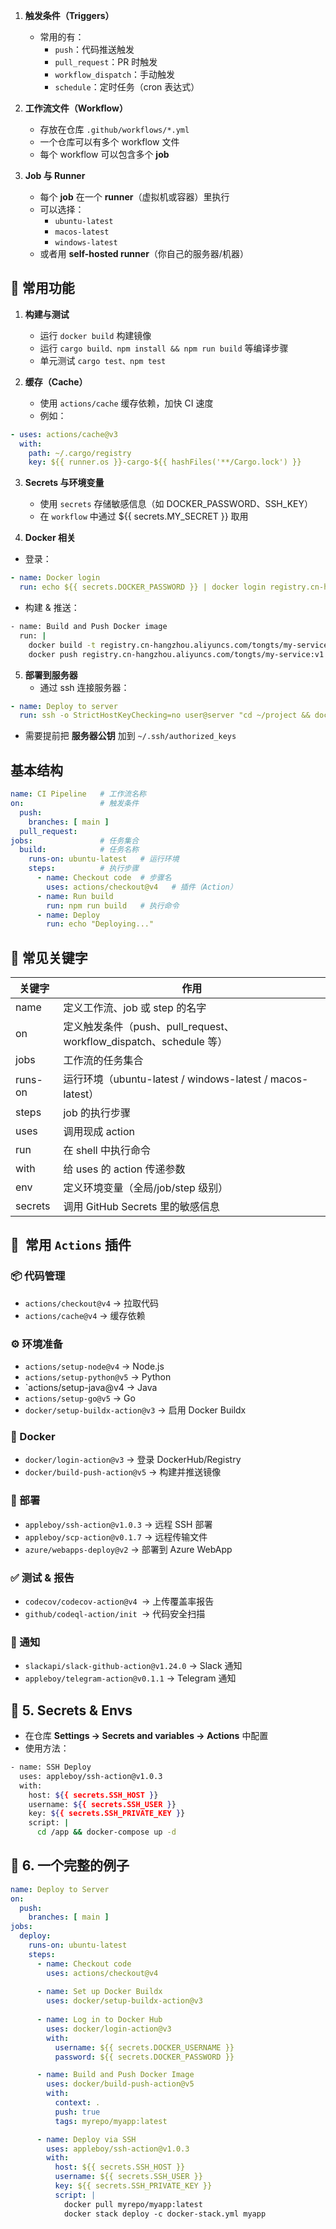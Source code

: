 1. **触发条件（Triggers）**
    - 常用的有：
        - `push`：代码推送触发
        - `pull_request`：PR 时触发
        - `workflow_dispatch`：手动触发
        - `schedule`：定时任务（cron 表达式）
        
2. **工作流文件（Workflow）**
    - 存放在仓库 `.github/workflows/*.yml`
    - 一个仓库可以有多个 workflow 文件
    - 每个 workflow 可以包含多个 **job**
    
3. **Job 与 Runner**
    - 每个 **job** 在一个 **runner**（虚拟机或容器）里执行
    - 可以选择：
        - `ubuntu-latest`
        - `macos-latest`
        - `windows-latest`
    - 或者用 **self-hosted runner**（你自己的服务器/机器）

 ## **🔹 常用功能**
1. **构建与测试**
    - 运行 `docker build` 构建镜像
    - 运行 `cargo build、npm install && npm run build` 等编译步骤
    - 单元测试 `cargo test、npm test`
    
2. **缓存（Cache）**
    - 使用 `actions/cache` 缓存依赖，加快 CI 速度
    - 例如：
```yaml
- uses: actions/cache@v3
  with:
    path: ~/.cargo/registry
    key: ${{ runner.os }}-cargo-${{ hashFiles('**/Cargo.lock') }}
```

3. **Secrets 与环境变量**
    - 使用 `secrets` 存储敏感信息（如 DOCKER_PASSWORD、SSH_KEY）
    - 在 `workflow` 中通过 ${{ secrets.MY_SECRET }} 取用
    
4. **Docker 相关**

- 登录：
```yaml
- name: Docker login
  run: echo ${{ secrets.DOCKER_PASSWORD }} | docker login registry.cn-hangzhou.aliyuncs.com -u ${{ secrets.DOCKER_USERNAME }} --password-stdin
```
-  构建 & 推送：
```bash
- name: Build and Push Docker image
  run: |
    docker build -t registry.cn-hangzhou.aliyuncs.com/tongts/my-service:v1 .
    docker push registry.cn-hangzhou.aliyuncs.com/tongts/my-service:v1
```

5. **部署到服务器**
    - 通过 ssh 连接服务器：
```yaml
- name: Deploy to server
  run: ssh -o StrictHostKeyChecking=no user@server "cd ~/project && docker stack deploy -c docker-stack.yml my-stack"
```

-  需要提前把 **服务器公钥** 加到 `~/.ssh/authorized_keys`

## **基本结构**

```yaml
name: CI Pipeline   # 工作流名称
on:                 # 触发条件
  push:
    branches: [ main ]
  pull_request:
jobs:               # 任务集合
  build:            # 任务名称
    runs-on: ubuntu-latest   # 运行环境
    steps:          # 执行步骤
      - name: Checkout code  # 步骤名
        uses: actions/checkout@v4   # 插件（Action）
      - name: Run build
        run: npm run build   # 执行命令
      - name: Deploy
        run: echo "Deploying..."
```

## **🔹 常见关键字**
| **关键字** | **作用**                                                 |
| ------- | ------------------------------------------------------ |
| name    | 定义工作流、job 或 step 的名字                                   |
| on      | 定义触发条件（push、pull_request、workflow_dispatch、schedule 等） |
| jobs    | 工作流的任务集合                                               |
| runs-on | 运行环境（ubuntu-latest / windows-latest / macos-latest）    |
| steps   | job 的执行步骤                                              |
| uses    | 调用现成 action                                            |
| run     | 在 shell 中执行命令                                          |
| with    | 给 uses 的 action 传递参数                                   |
| env     | 定义环境变量（全局/job/step 级别）                                 |
| secrets | 调用 GitHub Secrets 里的敏感信息                               |
## 🔹  常用 `Actions` 插件
### **📦 代码管理**
- `actions/checkout@v4` → 拉取代码 
- `actions/cache@v4` → 缓存依赖
### **⚙️ 环境准备**
- `actions/setup-node@v4` → Node.js
- `actions/setup-python@v5` → Python
- `actions/setup-java@v4 → Java
- `actions/setup-go@v5` → Go
- `docker/setup-buildx-action@v3` → 启用 Docker Buildx
### **🐳 Docker**
- `docker/login-action@v3` → 登录 DockerHub/Registry
- `docker/build-push-action@v5` → 构建并推送镜像
### **🚀 部署**
- `appleboy/ssh-action@v1.0.3` → 远程 SSH 部署
- `appleboy/scp-action@v0.1.7` → 远程传输文件
- `azure/webapps-deploy@v2` → 部署到 Azure WebApp
### **✅ 测试 & 报告**
- `codecov/codecov-action@v4 `→ 上传覆盖率报告
- `github/codeql-action/init `→ 代码安全扫描
### **🔔 通知**
- `slackapi/slack-github-action@v1.24.0` → Slack 通知
- `appleboy/telegram-action@v0.1.1` → Telegram 通知

## **🔹 5. Secrets & Envs**
- 在仓库 **Settings → Secrets and variables → Actions** 中配置
- 使用方法：
```bash
- name: SSH Deploy
  uses: appleboy/ssh-action@v1.0.3
  with:
    host: ${{ secrets.SSH_HOST }}
    username: ${{ secrets.SSH_USER }}
    key: ${{ secrets.SSH_PRIVATE_KEY }}
    script: |
      cd /app && docker-compose up -d
```

## **🔹 6. 一个完整的例子**

```yaml
name: Deploy to Server
on:
  push:
    branches: [ main ]
jobs:
  deploy:
    runs-on: ubuntu-latest
    steps:
      - name: Checkout code
        uses: actions/checkout@v4
        
      - name: Set up Docker Buildx
        uses: docker/setup-buildx-action@v3
        
      - name: Log in to Docker Hub
        uses: docker/login-action@v3
        with:
          username: ${{ secrets.DOCKER_USERNAME }}
          password: ${{ secrets.DOCKER_PASSWORD }}

      - name: Build and Push Docker Image
        uses: docker/build-push-action@v5
        with:
          context: .
          push: true
          tags: myrepo/myapp:latest

      - name: Deploy via SSH
        uses: appleboy/ssh-action@v1.0.3
        with:
          host: ${{ secrets.SSH_HOST }}
          username: ${{ secrets.SSH_USER }}
          key: ${{ secrets.SSH_PRIVATE_KEY }}
          script: |
            docker pull myrepo/myapp:latest
            docker stack deploy -c docker-stack.yml myapp
```



